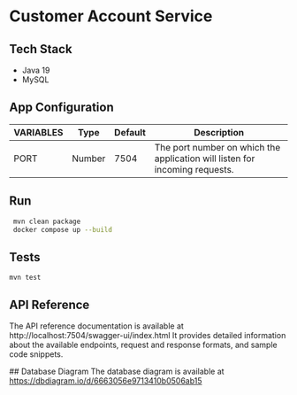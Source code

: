 # Customer Account Service

## Tech Stack

- Java 19
- MySQL
  
## App Configuration

| VARIABLES                      | Type    | Default | Description                                                                                       |
|--------------------------------|---------|---------|---------------------------------------------------------------------------------------------------|
| PORT                           | Number  | 7504    | The port number on which the application will listen for incoming requests.                       |


## Run

```bash
 mvn clean package
 docker compose up --build 
```

## Tests

```shell
mvn test
```


## API Reference

The API reference documentation is available at http://localhost:7504/swagger-ui/index.html
It provides detailed information about the available endpoints, request and response formats, and sample code snippets.


## Database Diagram
The database diagram is available at https://dbdiagram.io/d/6663056e9713410b0506ab15 

